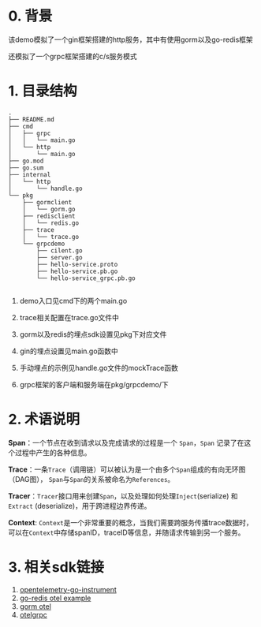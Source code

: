 
# 0. 背景
该demo模拟了一个gin框架搭建的http服务，其中有使用gorm以及go-redis框架 

还模拟了一个grpc框架搭建的c/s服务模式

# 1. 目录结构

```
.
├── README.md
├── cmd
│   ├── grpc
│   │   └── main.go
│   └── http
│       └── main.go
├── go.mod
├── go.sum
├── internal
│   └── http
│       └── handle.go
└── pkg
    ├── gormclient
    │   └── gorm.go
    ├── redisclient
    │   └── redis.go
    ├── trace
    │   └── trace.go
    └── grpcdemo
        ├── cilent.go
        ├── server.go
        ├── hello-service.proto 
        ├── hello-service.pb.go
        └── hello-service_grpc.pb.go
 
```

1. demo入口见cmd下的两个main.go

2. trace相关配置在trace.go文件中

3. gorm以及redis的埋点sdk设置见pkg下对应文件 

4. gin的埋点设置见main.go函数中

5. 手动埋点的示例见handle.go文件的mockTrace函数

6. grpc框架的客户端和服务端在pkg/grpcdemo/下



# 2. 术语说明
**Span**：一个节点在收到请求以及完成请求的过程是一个 `Span`，`Span` 记录了在这个过程中产生的各种信息。

**Trace**：一条`Trace`（调用链）可以被认为是一个由多个`Span`组成的有向无环图（DAG图）， `Span`与`Span`的关系被命名为`References`。

**Tracer**：`Tracer`接口用来创建`Span`，以及处理如何处理`Inject`(serialize) 和 `Extract` (deserialize)，用于跨进程边界传递。

**Context**:  `Context`是一个非常重要的概念，当我们需要跨服务传播trace数据时，可以在`Context`中存储spanID，traceID等信息，并随请求传输到另一个服务。

# 3. 相关sdk链接

1. [opentelemetry-go-instrument](https://github.com/open-telemetry/opentelemetry-go-contrib/tree/main/instrumentation)
2. [go-redis otel example](https://github.com/redis/go-redis/tree/master/example/otel)
3. [gorm otel](https://github.com/go-gorm/opentelemetry)
4. [otelgrpc](https://pkg.go.dev/go.opentelemetry.io/contrib/instrumentation/google.golang.org/grpc/otelgrpc)

